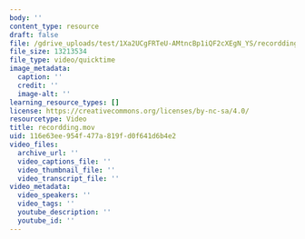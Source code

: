 ```yaml
---
body: ''
content_type: resource
draft: false
file: /gdrive_uploads/test/1Xa2UCgFRTeU-AMtncBp1iQF2cXEgN_YS/recordding.mov
file_size: 13213534
file_type: video/quicktime
image_metadata:
  caption: ''
  credit: ''
  image-alt: ''
learning_resource_types: []
license: https://creativecommons.org/licenses/by-nc-sa/4.0/
resourcetype: Video
title: recordding.mov
uid: 116e63ee-954f-477a-819f-d0f641d6b4e2
video_files:
  archive_url: ''
  video_captions_file: ''
  video_thumbnail_file: ''
  video_transcript_file: ''
video_metadata:
  video_speakers: ''
  video_tags: ''
  youtube_description: ''
  youtube_id: ''
---
```

